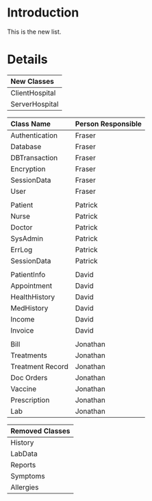 # Introduction #

This is the new list.


# Details #

| **New Classes** |
|:----------------|
| ClientHospital |
| ServerHospital |

| **Class Name** | **Person Responsible** |
|:---------------|:-----------------------|
| Authentication | Fraser |
| Database | Fraser |
| DBTransaction | Fraser |
| Encryption | Fraser |
| SessionData | Fraser |
| User | Fraser |
|  |  |
| Patient | Patrick |
| Nurse  | Patrick |
| Doctor | Patrick |
| SysAdmin | Patrick |
| ErrLog | Patrick |
| SessionData | Patrick |
|  |  |
| PatientInfo | David |
| Appointment | David |
| HealthHistory | David |
| MedHistory | David |
| Income | David |
| Invoice | David|
|  |  |
| Bill | Jonathan |
| Treatments | Jonathan |
| Treatment Record | Jonathan |
| Doc Orders | Jonathan |
| Vaccine | Jonathan |
| Prescription | Jonathan |
| Lab | Jonathan |

| **Removed Classes** |
|:--------------------|
| History |
| LabData |
| Reports |
| Symptoms |
| Allergies |